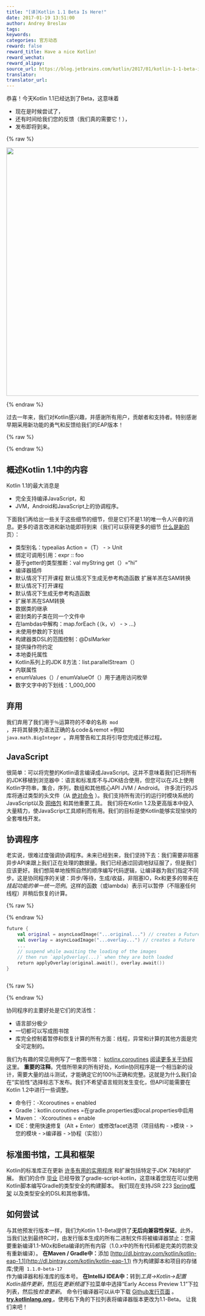 ```yaml
---
title: "[译]Kotlin 1.1 Beta Is Here!"
date: 2017-01-19 13:51:00
author: Andrey Breslav
tags:
keywords:
categories: 官方动态
reward: false
reward_title: Have a nice Kotlin!
reward_wechat:
reward_alipay:
source_url: https://blog.jetbrains.com/kotlin/2017/01/kotlin-1-1-beta-is-here/
translator:
translator_url:
---
```


恭喜！今天Kotlin 1.1已经达到了Beta，这意味着

* 现在是时候尝试了，
* 还有时间给我们您的反馈（我们真的需要它！），
* 发布即将到来。


{% raw %}
<p><center><img alt="Kotlin 1.1 Beta" class="alignnone size-full wp-image-4514" height="650" src="https://d3nmt5vlzunoa1.cloudfront.net/kotlin/files/2017/01/1.1-Beta-Banner-2-01.png" width="1300"/></center></p>
{% endraw %}

过去一年来，我们对Kotlin感兴趣，并感谢所有用户，贡献者和支持者。特别感谢早期采用新功能的勇气和反馈给我们的EAP版本！

{% raw %}
<p><span id="more-4484"></span></p>
{% endraw %}

## 概述Kotlin 1.1中的内容

Kotlin 1.1的最大消息是

* 完全支持编译JavaScript，和
* JVM，Android和JavaScript上的协调程序。

下面我们再给出一些关于这些细节的细节，但是它们不是1.1的唯一令人兴奋的消息。更多的语言改进和新功能即将到来（我们可以获得更多的细节 [什么是新的](https://kotlinlang.org/docs/reference/whatsnew11.html) 页）：

* 类型别名：typealias Action <T> =（T） - > Unit
* 绑定可调用引用：expr :: foo
* 基于getter的类型推断：val myString get（）=“hi”
* 编译器插件
* 默认情况下打开课程
默认情况下生成无参考构造函数
扩展羊羔在SAM转换
* 默认情况下打开课程
* 默认情况下生成无参考构造函数
* 扩展羊羔在SAM转换
* 数据类的继承
* 密封类的子类在同一个文件中
* 在lambdas中解构：map.forEach {（k，v） - > ...}
* 未使用参数的下划线
* 构建器类DSL的范围控制：@DslMarker
* 提供操作符约定
* 本地委托属性
* Kotlin系列上的JDK 8方法：list.parallelStream（）
* 内联属性
* enumValues（）/ enumValueOf（）用于通用访问枚举
* 数字文字中的下划线：1_000_000

## 弃用

我们弃用了我们用于<code>％</code>运算符的不幸的名称<code> mod </code>，并将其替换为语法正确的＆code＆remot =例如<code> java.math.BigInteger </code>。弃用警告和工具将引导您完成迁移过程。
## JavaScript

很简单：可以将完整的Kotlin语言编译成JavaScript。这并不意味着我们已将所有的JDK移植到浏览器中：语言和标准库不与JDK结合使用，但您可以在JS上使用Kotlin字符串，集合，序列，数组和其他核心API JVM / Android。
许多流行的JS库将通过类型的头文件（从 [绝对命令](https://github.com/DefinitelyTyped/DefinitelyTyped) ）。我们支持所有流行的运行时模块系统的JavaScript以及 [网络包](https://webpack.github.io/) 和其他重要工具。
我们将在Kotlin 1.2及更高版本中投入大量精力，使JavaScript工具顺利而有用。我们的目标是使Kotlin能够实现愉快的全套堆栈开发。
## 协调程序

老实说，很难过度强调协调程序。未来已经到来，我们坚持下去：我们需要非阻塞异步API来跟上我们正在处理的数据量。我们已经通过回调地狱征服了，但是我们应该更好。我们想简单地按照自然的顺序编写代码逻辑，让编译器为我们指定不同步。这是协同程序的关键：异步/等待，生成/收益，非阻塞IO，Rx和更多的带来在<em>挂起功能的单一统一范例</em>。这样的函数（或lambda）表示可以暂停（不阻塞任何线程）并稍后恢复的计算。

{% raw %}
<p></p>
{% endraw %}

```kotlin
future {
    val original = asyncLoadImage("...original...") // creates a Future
    val overlay = asyncLoadImage("...overlay...") // creates a Future
    ...
    // suspend while awaiting the loading of the images
    // then run `applyOverlay(...)` when they are both loaded
    return applyOverlay(original.await(), overlay.await())
}
 
```

{% raw %}
<p></p>
{% endraw %}

协同程序的主要好处是它们的灵活性：

* 语言部分极少
* 一切都可以写成图书馆
* 库完全控制着暂停和恢复计算的所有方面：线程，异常和计算的其他方面是完全可定制的。

我们为有趣的常见用例写了一套图书馆： [kotlinx.coroutines](https://github.com/Kotlin/kotlinx.coroutines) [阅读更多关于协程](https://github.com/Kotlin/kotlin-coroutines/blob/master/kotlin-coroutines-informal.md) 这里。
<strong>重要的注释</strong>。凭借所带来的所有好处，Kotlin协同程序是一个相当新的设计，需要大量的战斗测试，才能确定它的100％正确和完整。这就是为什么我们会在“实验性”选择标志下发布。我们不希望语言规则发生变化，但API可能需要在Kotlin 1.2中进行一些调整。

* 命令行：-Xcoroutines = enabled
* Gradle：kotlin.coroutines =在gradle.properties或local.properties中启用
* Maven：<configuration> <args> <arg> -Xcoroutines = enable </arg> </args> </configuration>
* IDE：使用快速修复（Alt + Enter）或修改facet选项（项目结构 - >模块 - >您的模块 - >编译器 - >协程（实验））

## 标准图书馆，工具和框架

Kotlin的标准库正在更新 [许多有用的实用程序](https://kotlinlang.org/docs/reference/whatsnew11.html#standard-library) 和扩展包括特定于JDK 7和8的扩展。
我们的合作 [毕业](https://blog.gradle.org/kotlin-meets-gradle) 已经导致了gradle-script-kotlin，这意味着您现在可以使用Kotlin脚本编写Gradle的类型安全的构建脚本。
我们现在支持JSR 223 [Spring框架](https://spring.io/blog/2017/01/04/introducing-kotlin-support-in-spring-framework-5-0) 以及类型安全的DSL和其他事情。
## 如何尝试

与其他预发行版本一样，我们为Kotlin 1.1-Beta提供了<strong>无后向兼容性保证</strong>。此外，当我们达到最终RC时，由发行版本生成的所有二进制文件将被编译器禁止：您需要重新编译1.1-M0x和Beta编译的所有内容（1.0.x中的所有代码都是完美的罚款没有重新编译）。
<strong>在Maven / Gradle中：</strong>添加 [http://dl.bintray.com/kotlin/kotlin-eap-1.1](http://dl.bintray.com/kotlin/kotlin-eap-1.1) 作为构建脚本和项目的存储库;使用<code> 1.1.0-beta-17 </code>作为编译器和标准库的版本号。
<strong>在IntelliJ IDEA中：</strong>转到<em>工具→Kotlin→配置Kotlin插件更新</em>，然后在<em>更新频道</em>下拉菜单中选择“Early Access Preview 1.1”下拉列表，然后按<em>检查更新</em>。
命令行编译器可以从中下载 [Github发行页面](https://github.com/JetBrains/kotlin/releases/tag/v1.1-beta) 。
<strong> <a href="http://try.kotlinlang.org/"> try.kotlinlang.org </a> </strong>。使用右下角的下拉列表将编译器版本更改为1.1-Beta。
让我们来吧！
